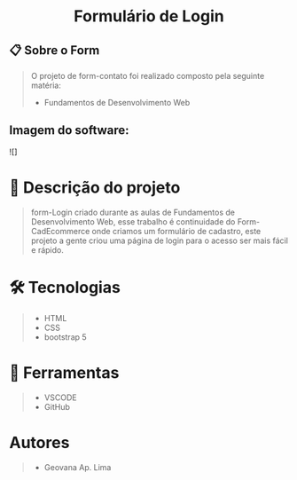 <h1 align =center>Formulário de Login</h1>

## 📋 Sobre o Form
>O projeto de form-contato foi realizado composto pela seguinte matéria:
>* Fundamentos de Desenvolvimento Web


## Imagem do software:
![]

# 📄 Descrição do projeto
>form-Login criado durante as aulas de Fundamentos de Desenvolvimento Web, esse trabalho é continuidade do Form-CadEcommerce onde criamos um formulário de cadastro, este projeto a gente criou uma página de login para o acesso ser mais fácil e rápido.
# 🛠️ Tecnologias
>* HTML
>* CSS 
>* bootstrap 5
# 🔧 Ferramentas
>* VSCODE 
>* GitHub
# Autores 
>* Geovana Ap. Lima